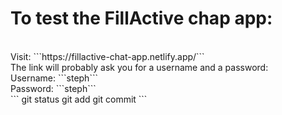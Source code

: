 <h1>To test the FillActive chap app: </h1> </br>
Visit: ```https://fillactive-chat-app.netlify.app/``` </br>
The link will probably ask you for a username and a password: </br>
Username: ```steph``` </br>
Password: ```steph``` </br>
```
git status
git add
git commit
```
